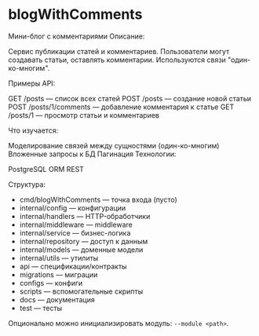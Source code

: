 # blogWithComments

Мини-блог с комментариями
Описание:

 Сервис публикации статей и комментариев. Пользователи могут создавать статьи, оставлять комментарии. Используются связи "один-ко-многим".

Примеры API:

GET /posts — список всех статей
POST /posts — создание новой статьи
POST /posts/1/comments — добавление комментария к статье
GET /posts/1 — просмотр статьи и комментариев

Что изучается:

Моделирование связей между сущностями (один-ко-многим)
Вложенные запросы к БД
Пагинация
Технологии:

PostgreSQL
ORM
REST


Структура:
- cmd/blogWithComments — точка входа (пусто)
- internal/config — конфигурации
- internal/handlers — HTTP-обработчики
- internal/middleware — middleware
- internal/service — бизнес-логика
- internal/repository — доступ к данным
- internal/models — доменные модели
- internal/utils — утилиты
- api — спецификации/контракты
- migrations — миграции
- configs — конфиги
- scripts — вспомогательные скрипты
- docs — документация
- test — тесты

Опционально можно инициализировать модуль: `--module <path>`.

